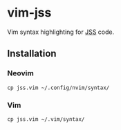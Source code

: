 # vim-jss

Vim syntax highlighting for [JSS](https://github.com/JamalMulla/Simulator) code.

## Installation

### Neovim
```
cp jss.vim ~/.config/nvim/syntax/
```


### Vim
```
cp jss.vim ~/.vim/syntax/
```
